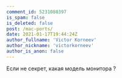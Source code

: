 ```yaml
---
comment_id: 5231080397
is_spam: false
is_deleted: false
post: /mac-ports/
date: 2021-01-17T19:44:24Z
author_fullname: 'Victor Korneev'
author_nickname: 'victorkorneev'
author_is_anon: false
---
```


<p>Если не секрет, какая модель монитора ?</p>
